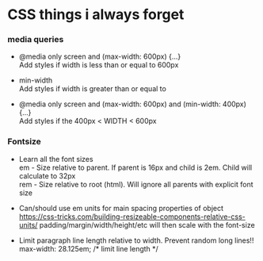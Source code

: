 # CSS things i always forget

### media queries
- @media only screen and (max-width: 600px)  {...}  
  Add styles if width is less than or equal to 600px  

- min-width  
  Add styles if width is greater than or equal to

- @media only screen and (max-width: 600px) and (min-width: 400px)  {...}  
  Add styles if the 400px < WIDTH < 600px  

### Fontsize
- Learn all the font sizes  
  em - Size relative to parent. If parent is 16px and child is 2em. Child will calculate to 32px  
  rem - Size relative to root (html). Will ignore all parents with explicit font size  

- Can/should use em units for main spacing properties of object  
  https://css-tricks.com/building-resizeable-components-relative-css-units/
  padding/margin/width/height/etc will then scale with the font-size  

- Limit paragraph line length relative to width. Prevent random long lines!!  
  max-width: 28.125em; /* limit line length */  
